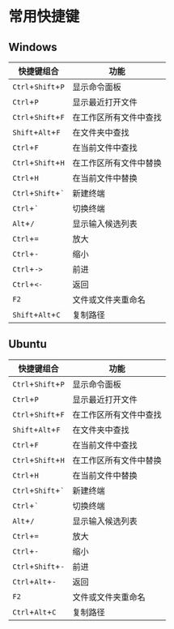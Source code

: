 # 常用快捷键

## Windows

| 快捷键组合 | 功能 |
| --- | --- |
| `Ctrl`+`Shift`+`P` | 显示命令面板 |
| `Ctrl`+`P` | 显示最近打开文件 |
| `Ctrl`+`Shift`+`F` | 在工作区所有文件中查找 |
| `Shift`+`Alt`+`F` | 在文件夹中查找 |
| `Ctrl`+`F` | 在当前文件中查找 |
| `Ctrl`+`Shift`+`H` | 在工作区所有文件中替换 |
| `Ctrl`+`H` | 在当前文件中替换 |
| `Ctrl`+`Shift`+`` ` `` | 新建终端 |
| `Ctrl`+`` ` `` | 切换终端 |
| `Alt`+`/` | 显示输入候选列表 |
| `Ctrl`+`=` | 放大 |
| `Ctrl`+`-` | 缩小 |
| `Ctrl`+`->` | 前进 |
| `Ctrl`+`<-` | 返回 |
| `F2` | 文件或文件夹重命名 |
| `Shift`+`Alt`+`C` | 复制路径 |

## Ubuntu

| 快捷键组合 | 功能 |
| --- | --- |
| `Ctrl`+`Shift`+`P` | 显示命令面板 |
| `Ctrl`+`P` | 显示最近打开文件 |
| `Ctrl`+`Shift`+`F` | 在工作区所有文件中查找 |
| `Shift`+`Alt`+`F` | 在文件夹中查找 |
| `Ctrl`+`F` | 在当前文件中查找 |
| `Ctrl`+`Shift`+`H` | 在工作区所有文件中替换 |
| `Ctrl`+`H` | 在当前文件中替换 |
| `Ctrl`+`Shift`+`` ` `` | 新建终端 |
| `Ctrl`+`` ` `` | 切换终端 |
| `Alt`+`/` | 显示输入候选列表 |
| `Ctrl`+`=` | 放大 |
| `Ctrl`+`-` | 缩小 |
| `Ctrl`+`Shift`+`-` | 前进 |
| `Ctrl`+`Alt`+`-` | 返回 |
| `F2` | 文件或文件夹重命名 |
| `Ctrl`+`Alt`+`C` | 复制路径 |